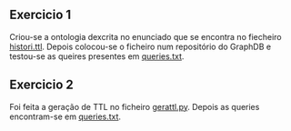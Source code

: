 ## Exercicio 1

Criou-se a ontologia dexcrita no enunciado que se encontra no fiecheiro [histori.ttl](historia.ttl). Depois colocou-se o ficheiro num repositório do GraphDB e testou-se as queires presentes em [queries.txt](queries.txt).


## Exercicio 2
Foi feita a geração de TTL no ficheiro [gerattl.py](gerattl.py). Depois as queries encontram-se em [queries.txt](queries.txt).